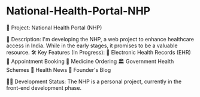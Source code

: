 # National-Health-Portal-NHP
🚀 Project: National Health Portal (NHP)

📝 Description:
I'm developing the NHP, a web project to enhance healthcare access in India. While in the early stages, it promises to be a valuable resource.
🛠️ Key Features (In Progress):
🏥 Electronic Health Records (EHR)
📅 Appointment Booking
💊 Medicine Ordering
🏛️ Government Health Schemes
📰 Health News
📝 Founder's Blog

👩‍💻 Development Status:
The NHP is a personal project, currently in the front-end development phase.
